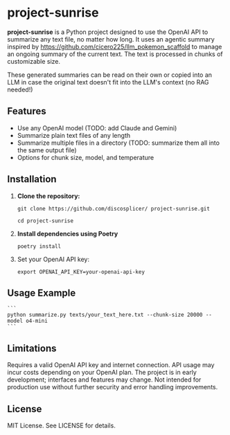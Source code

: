 # project-sunrise

**project-sunrise** is a Python project designed to use the OpenAI API to summarize any text file, no matter how long. It uses an agentic summary inspired by https://github.com/cicero225/llm_pokemon_scaffold to manage an ongoing summary of the current text. The text is processed in chunks of customizable size.

These generated summaries can be read on their own or copied into an LLM in case the original text doesn't fit into the LLM's context (no RAG needed!)

## Features

- Use any OpenAI model (TODO: add Claude and Gemini)
- Summarize plain text files of any length
- Summarize multiple files in a directory (TODO: summarize them all into the same output file)
- Options for chunk size, model, and temperature

## Installation

1. **Clone the repository:**
    ```
    git clone https://github.com/discosplicer/ project-sunrise.git

    cd project-sunrise
    ```

2. **Install dependencies using Poetry**

    `poetry install`

3. Set your OpenAI API key:

    `export OPENAI_API_KEY=your-openai-api-key`

## Usage Example
    ```
    python summarize.py texts/your_text_here.txt --chunk-size 20000 --model o4-mini
    ```

## Limitations
Requires a valid OpenAI API key and internet connection.
API usage may incur costs depending on your OpenAI plan.
The project is in early development; interfaces and features may change.
Not intended for production use without further security and error handling improvements.

## License
MIT License. See LICENSE for details.